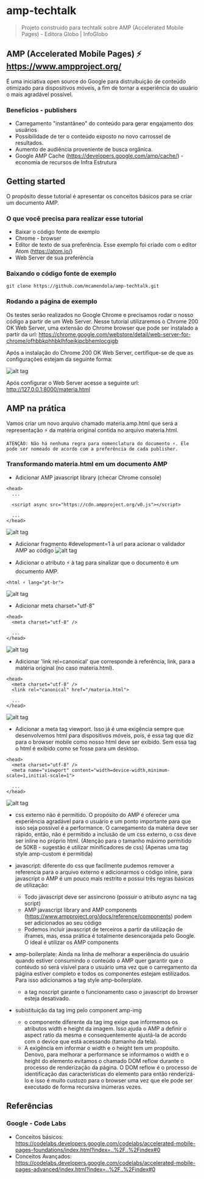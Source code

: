 # amp-techtalk
> Projeto construido para techtalk sobre AMP (Accelerated Mobile Pages) -  Editora Globo | InfoGlobo

## AMP (Accelerated Mobile Pages) ⚡ https://www.ampproject.org/

É uma iniciativa open source do Google para distruibuição de conteúdo otimizado para dispositivos móveis, a fim de tornar a experiência do usuário o mais agradável possível.

### Benefícios - publishers

* Carregamento "instantâneo" do conteúdo para gerar engajamento dos usuários
* Possibilidade de ter o conteúdo exposto no novo carrossel de resultados.
* Aumento de audiência proveniente de busca orgânica.
* Google AMP Cache (https://developers.google.com/amp/cache/) - economia de recursos de Infra Estrutura

## Getting started

O propósito desse tutorial é apresentar os conceitos básicos para se criar um documento AMP.

### O que você precisa para realizar esse tutorial

* Baixar o código fonte de exemplo
* Chrome - browser
* Editor de texto de sua preferência. Esse exemplo foi criado com o editor Atom (https://atom.io/)
* Web Server de sua preferência

### Baixando o código fonte de exemplo

```shell
git clone https://github.com/mcamendola/amp-techtalk.git
```

### Rodando a página de exemplo

Os testes serão realizados no Google Chrome e precisamos rodar o nosso código a partir de um Web Server. Nesse tutorial utilizaremos o Chrome 200 OK Web Server, uma extensão do Chrome browser que pode ser instalado a partir da url: https://chrome.google.com/webstore/detail/web-server-for-chrome/ofhbbkphhbklhfoeikjpcbhemlocgigb

Após a instalação do Chrome 200 OK Web Server, certifique-se de que as configurações estejam da seguinte forma:

![alt tag](https://raw.githubusercontent.com/mcamendola/amp-techtalk/master/tutorial/chrome_web_server_configurations.png)

Após configurar o Web Server acesse a seguinte url: http://127.0.0.1:8000/materia.html

## AMP na prática

Vamos criar um novo arquivo chamado materia.amp.html que será a representação ⚡ da matéria original contida no arquivo materia.html.

```shell
ATENÇÃO: Não há nenhuma regra para nomenclatura do documento ⚡. Ele pode ser nomeado de acordo com a preferência de cada publisher.
```

### Transformando materia.html em um documento AMP

* Adicionar AMP javascript library (checar Chrome console)
```shell
<head>
  ...

  <script async src="https://cdn.ampproject.org/v0.js"></script>

  ...
</head>
```
![alt tag](https://raw.githubusercontent.com/mcamendola/amp-techtalk/master/tutorial/amp_js_library.png)

* Adicionar fragmento #development=1 à url para acionar o validador AMP ao código
![alt tag](https://raw.githubusercontent.com/mcamendola/amp-techtalk/master/tutorial/amp_validator.png)

* Adicionar o atributo ⚡ à tag <html> para sinalizar que o documento é um documento AMP.
```shell
<html ⚡ lang="pt-br">
```
![alt tag](https://raw.githubusercontent.com/mcamendola/amp-techtalk/master/tutorial/amp_tag_html.png)

* Adicionar meta charset="utf-8"
```shell
<head>
  <meta charset="utf-8" />

  ...
</head>
```
![alt tag](https://raw.githubusercontent.com/mcamendola/amp-techtalk/master/tutorial/meta_charset_utf8.png)

* Adicionar 'link rel=canonical' que corresponde à referência, link, para a matéria original (no caso materia.html).
```shell
<head>
  <meta charset="utf-8" />
  <link rel="canonical" href="/materia.html">

  ...
</head>
```
![alt tag](https://raw.githubusercontent.com/mcamendola/amp-techtalk/master/tutorial/link_rel_canonical.png)

* Adicionar a meta tag viewport. Isso já é uma exigência sempre que desenvolvemos html para dispositivos móveis, pois, é essa tag que diz para o browser mobile como nosso html deve ser exibido. Sem essa tag o html é exibido como se fosse para um desktop.
```shell
<head>
  <meta charset="utf-8" />
  <meta name="viewport" content="width=device-width,minimum-scale=1,initial-scale=1">

  ...
</head>
```
![alt tag](https://raw.githubusercontent.com/mcamendola/amp-techtalk/master/tutorial/meta_viewport.png)

  - css externo não é permitido. O propósito do AMP é oferecer uma experiência agradável para o usuário e um ponto importante para que isso seja possível é a performance. O carregamento da matéria deve ser rápido, então, não é permitido a inclusão de um css externo, o css deve ser inline no próprio html.
     (Atenção para o tamanho máximo permitido de 50KB - sugestão é utilizar minificadores de css)
     (Apenas uma tag style amp-custom é permitida)

  - javascript: diferente do css que facilmente pudemos remover a referencia para o arquivo externo e adicionarmos o código inline, para javascript o AMP é um pouco mais restrito e possui três regras básicas de utilização:
    - Todo javascript deve ser assincrono (possuir o atributo async na tag script)
    - AMP javascript library and AMP components (https://www.ampproject.org/docs/reference/components) podem ser adicionados ao seu código
    - Podemos incluir javascript de terceiros a partir da utilização de iframes, mas, essa prática é totalmente desencorajada pelo Google. O ideal é utilizar os AMP components

  - amp-boilerplate: Ainda na linha de melhorar a experiência do usuário quando estiver consumindo o conteúdo o AMP quer garantir que o contéudo só será visível para o usuário uma vez que o carregamento da página estiver completo e todos os componentes estejam estilizados. Para isso adicionamos a tag style amp-boilerplate.
    - a tag noscript garante o funcionamento caso o javascript do browser esteja desativado.

  - subistituição da tag img pelo component amp-img
    - o componente diferente da tag img exige que informemos os atributos width e height da imagem. Isso ajuda o AMP a definir o aspect ratio da mesma e consequentemente ajustá-la de acordo com o device que está acessando (tamanho da tela).
    - A exigência em informar o width e o height tem um propósito. Denovo, para melhorar a performance se informamos o width e o height do elemento evitamos o chamado DOM reflow durante o processo de renderização da página. O DOM reflow é o processo de identificação das características do elemento para então renderizá-lo e isso é muito custozo para o browser uma vez que ele pode ser executado de forma recursiva inúmeras vezes.


## Referências

### Google - Code Labs
* Conceitos básicos: https://codelabs.developers.google.com/codelabs/accelerated-mobile-pages-foundations/index.html?index=..%2F..%2Findex#0
* Conceitos Avançados: https://codelabs.developers.google.com/codelabs/accelerated-mobile-pages-advanced/index.html?index=..%2F..%2Findex#0
